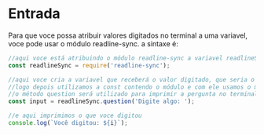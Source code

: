 # Entrada

Para que voce possa atribuir valores digitados no terminal a uma variavel, voce pode usar o módulo readline-sync. a sintaxe é:

```javascript
//aqui voce está atribuindo o módulo readline-sync a variavel readlineSync
const readlineSync = require('readline-sync');

//aqui voce cria a variavel que receberá o valor digitado, que seria o input
//logo depois utilizamos a const contendo o módulo e com ele usamos o método question
//o método question será utilizado para imprimir a pergunta no terminal
const input = readlineSync.question('Digite algo: ');

//e aqui imprimimos o que voce digitou 
console.log(`Você digitou: ${i}`);


```

